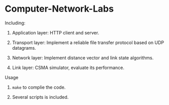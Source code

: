 # Computer-Network-Labs

Including: 

1. Application layer: HTTP client and server.

2. Transport layer: Implement a reliable file transfer protocol based on UDP datagrams.

3. Network layer: Implement distance vector and link state algorithms.

4. Link layer: CSMA simulator, evaluate its performance.

Usage

1. `make` to complie the code.

2. Several scripts is included.
